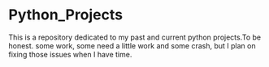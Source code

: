 # Python_Projects
This is a repository dedicated to my past and current python projects.To be honest. some work, some need a little work and some crash, but I plan on fixing those issues when I have time.
